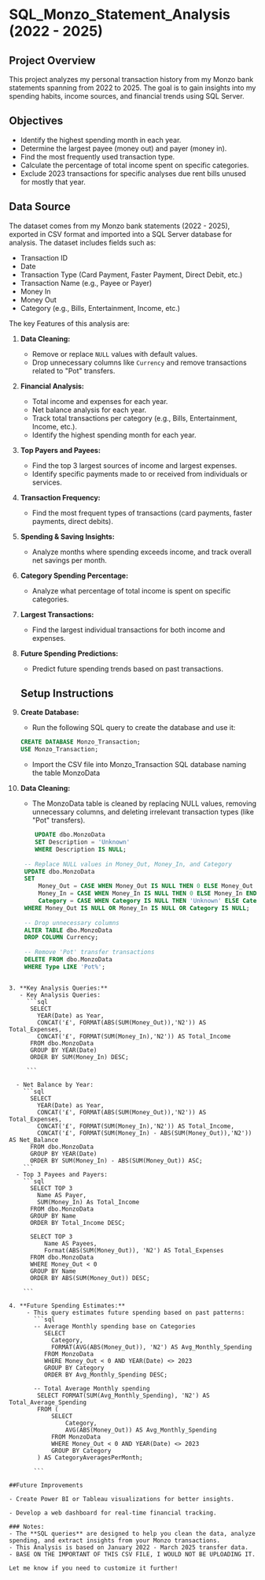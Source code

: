 # SQL_Monzo_Statement_Analysis (2022 - 2025)


## Project Overview

This project analyzes my personal transaction history from my Monzo bank statements spanning from 2022 to 2025. The goal is to gain insights into my spending habits, income sources, and financial trends using SQL Server.

## Objectives

- Identify the highest spending month in each year.
- Determine the largest payee (money out) and payer (money in).
- Find the most frequently used transaction type.
- Calculate the percentage of total income spent on specific categories.
- Exclude 2023 transactions for specific analyses due rent bills unused for mostly that year.
  
## Data Source

The dataset comes from my Monzo bank statements (2022 - 2025), exported in CSV format and imported into a SQL Server database for analysis. The dataset includes fields such as:

- Transaction ID
- Date
- Transaction Type (Card Payment, Faster Payment, Direct Debit, etc.)
- Transaction Name (e.g., Payee or Payer)
- Money In
- Money Out
- Category (e.g., Bills, Entertainment, Income, etc.)


The key Features of this analysis are:

1. **Data Cleaning:**
   - Remove or replace `NULL` values with default values.
   - Drop unnecessary columns like `Currency` and remove transactions related to "Pot" transfers.

2. **Financial Analysis:**
   - Total income and expenses for each year.
   - Net balance analysis for each year.
   - Track total transactions per category (e.g., Bills, Entertainment, Income, etc.).
   - Identify the highest spending month for each year.

3. **Top Payers and Payees:**
   - Find the top 3 largest sources of income and largest expenses.
   - Identify specific payments made to or received from individuals or services.

4. **Transaction Frequency:**
   - Find the most frequent types of transactions (card payments, faster payments, direct debits).

5. **Spending & Saving Insights:**
   - Analyze months where spending exceeds income, and track overall net savings per month.

6. **Category Spending Percentage:**
   - Analyze what percentage of total income is spent on specific categories.

7. **Largest Transactions:**
   - Find the largest individual transactions for both income and expenses.

8. **Future Spending Predictions:**
   - Predict future spending trends based on past transactions.


   ## Setup Instructions

1. **Create Database:**
   - Run the following SQL query to create the database and use it:
   
   ```sql
   CREATE DATABASE Monzo_Transaction;
   USE Monzo_Transaction;
   ```
   - Import the CSV file into Monzo_Transaction SQL database naming the table MonzoData
  
2. **Data Cleaning:**
   - The MonzoData table is cleaned by replacing NULL values, removing unnecessary columns, and deleting irrelevant transaction types (like "Pot" transfers).
   
   ```sql
       UPDATE dbo.MonzoData
       SET Description = 'Unknown'
       WHERE Description IS NULL;
      
    -- Replace NULL values in Money_Out, Money_In, and Category
    UPDATE dbo.MonzoData
    SET 
        Money_Out = CASE WHEN Money_Out IS NULL THEN 0 ELSE Money_Out END,
        Money_In = CASE WHEN Money_In IS NULL THEN 0 ELSE Money_In END,
        Category = CASE WHEN Category IS NULL THEN 'Unknown' ELSE Category END
    WHERE Money_Out IS NULL OR Money_In IS NULL OR Category IS NULL;
    
    -- Drop unnecessary columns
    ALTER TABLE dbo.MonzoData
    DROP COLUMN Currency;
    
    -- Remove 'Pot' transfer transactions
    DELETE FROM dbo.MonzoData
    WHERE Type LIKE 'Pot%';
```

3. **Key Analysis Queries:**
   - Key Analysis Queries:
     ```sql
      SELECT 
        YEAR(Date) as Year,
        CONCAT('£', FORMAT(ABS(SUM(Money_Out)),'N2')) AS Total_Expenses,
        CONCAT('£', FORMAT(SUM(Money_In),'N2')) AS Total_Income
      FROM dbo.MonzoData
      GROUP BY YEAR(Date)
      ORDER BY SUM(Money_In) DESC;

     ```

  - Net Balance by Year:
    ```sql
      SELECT 
        YEAR(Date) as Year,
        CONCAT('£', FORMAT(ABS(SUM(Money_Out)),'N2')) AS Total_Expenses,
        CONCAT('£', FORMAT(SUM(Money_In),'N2')) AS Total_Income,
        CONCAT('£', FORMAT(SUM(Money_In) - ABS(SUM(Money_Out)),'N2')) AS Net_Balance
      FROM dbo.MonzoData
      GROUP BY YEAR(Date)
      ORDER BY SUM(Money_In) - ABS(SUM(Money_Out)) ASC;
    ```
  - Top 3 Payees and Payers:
    ```sql
      SELECT TOP 3 
        Name AS Payer,
        SUM(Money_In) As Total_Income
      FROM dbo.MonzoData
      GROUP BY Name 
      ORDER BY Total_Income DESC;

      SELECT TOP 3
          Name AS Payees,
          Format(ABS(SUM(Money_Out)), 'N2') AS Total_Expenses
      FROM dbo.MonzoData
      WHERE Money_Out < 0
      GROUP BY Name 
      ORDER BY ABS(SUM(Money_Out)) DESC;

    ```

4. **Future Spending Estimates:**
     - This query estimates future spending based on past patterns:
       ```sql
       -- Average Monthly spending base on Categories
          SELECT 
            Category,
            FORMAT(AVG(ABS(Money_Out)), 'N2') AS Avg_Monthly_Spending
          FROM MonzoData
          WHERE Money_Out < 0 AND YEAR(Date) <> 2023
          GROUP BY Category
          ORDER BY Avg_Monthly_Spending DESC;

       -- Total Average Monthly spending
        SELECT FORMAT(SUM(Avg_Monthly_Spending), 'N2') AS Total_Average_Spending
        FROM (
            SELECT 
                Category,
                AVG(ABS(Money_Out)) AS Avg_Monthly_Spending
            FROM MonzoData
            WHERE Money_Out < 0 AND YEAR(Date) <> 2023
            GROUP BY Category
        ) AS CategoryAveragesPerMonth;

       ```

##Future Improvements

- Create Power BI or Tableau visualizations for better insights.

- Develop a web dashboard for real-time financial tracking.

### Notes:
- The **SQL queries** are designed to help you clean the data, analyze spending, and extract insights from your Monzo transactions.
- This Analysis is based on January 2022 - March 2025 transfer data.
- BASE ON THE IMPORTANT OF THIS CSV FILE, I WOULD NOT BE UPLOADING IT.

Let me know if you need to customize it further!


